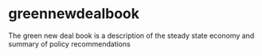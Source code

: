 # greennewdealbook
The green new deal book is a description of the steady state economy and summary of policy recommendations 
